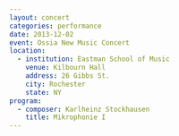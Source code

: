 ```yaml
---
layout: concert
categories: performance
date: 2013-12-02
event: Ossia New Music Concert
location:
  - institution: Eastman School of Music
    venue: Kilbourn Hall
    address: 26 Gibbs St.
    city: Rochester
    state: NY
program:
  - composer: Karlheinz Stockhausen
    title: Mikrophonie I
---
```

